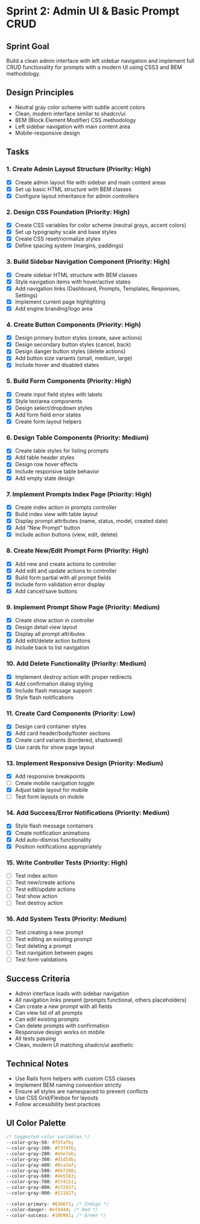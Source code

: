 # Sprint 2: Admin UI & Basic Prompt CRUD

## Sprint Goal

Build a clean admin interface with left sidebar navigation and implement full CRUD functionality for
prompts with a modern UI using CSS3 and BEM methodology.

## Design Principles

- Neutral gray color scheme with subtle accent colors
- Clean, modern interface similar to shadcn/ui
- BEM (Block Element Modifier) CSS methodology
- Left sidebar navigation with main content area
- Mobile-responsive design

## Tasks

### 1. Create Admin Layout Structure (Priority: High)

- [x] Create admin layout file with sidebar and main content areas
- [x] Set up basic HTML structure with BEM classes
- [x] Configure layout inheritance for admin controllers

### 2. Design CSS Foundation (Priority: High)

- [x] Create CSS variables for color scheme (neutral grays, accent colors)
- [x] Set up typography scale and base styles
- [x] Create CSS reset/normalize styles
- [x] Define spacing system (margins, paddings)

### 3. Build Sidebar Navigation Component (Priority: High)

- [x] Create sidebar HTML structure with BEM classes
- [x] Style navigation items with hover/active states
- [x] Add navigation links (Dashboard, Prompts, Templates, Responses, Settings)
- [x] Implement current page highlighting
- [x] Add engine branding/logo area

### 4. Create Button Components (Priority: High)

- [x] Design primary button styles (create, save actions)
- [x] Design secondary button styles (cancel, back)
- [x] Design danger button styles (delete actions)
- [x] Add button size variants (small, medium, large)
- [x] Include hover and disabled states

### 5. Build Form Components (Priority: High)

- [x] Create input field styles with labels
- [x] Style textarea components
- [x] Design select/dropdown styles
- [x] Add form field error states
- [x] Create form layout helpers

### 6. Design Table Components (Priority: Medium)

- [x] Create table styles for listing prompts
- [x] Add table header styles
- [x] Design row hover effects
- [x] Include responsive table behavior
- [x] Add empty state design

### 7. Implement Prompts Index Page (Priority: High)

- [x] Create index action in prompts controller
- [x] Build index view with table layout
- [x] Display prompt attributes (name, status, model, created date)
- [x] Add "New Prompt" button
- [x] Include action buttons (view, edit, delete)

### 8. Create New/Edit Prompt Form (Priority: High)

- [x] Add new and create actions to controller
- [x] Add edit and update actions to controller
- [x] Build form partial with all prompt fields
- [x] Include form validation error display
- [x] Add cancel/save buttons

### 9. Implement Prompt Show Page (Priority: Medium)

- [x] Create show action in controller
- [x] Design detail view layout
- [x] Display all prompt attributes
- [x] Add edit/delete action buttons
- [x] Include back to list navigation

### 10. Add Delete Functionality (Priority: Medium)

- [x] Implement destroy action with proper redirects
- [x] Add confirmation dialog styling
- [x] Include flash message support
- [x] Style flash notifications

### 11. Create Card Components (Priority: Low)

- [x] Design card container styles
- [x] Add card header/body/footer sections
- [x] Create card variants (bordered, shadowed)
- [x] Use cards for show page layout

### 13. Implement Responsive Design (Priority: Medium)

- [x] Add responsive breakpoints
- [ ] Create mobile navigation toggle
- [x] Adjust table layout for mobile
- [ ] Test form layouts on mobile

### 14. Add Success/Error Notifications (Priority: Medium)

- [x] Style flash message containers
- [x] Create notification animations
- [x] Add auto-dismiss functionality
- [x] Position notifications appropriately

### 15. Write Controller Tests (Priority: High)

- [ ] Test index action
- [ ] Test new/create actions
- [ ] Test edit/update actions
- [ ] Test show action
- [ ] Test destroy action

### 16. Add System Tests (Priority: Medium)

- [ ] Test creating a new prompt
- [ ] Test editing an existing prompt
- [ ] Test deleting a prompt
- [ ] Test navigation between pages
- [ ] Test form validations

## Success Criteria

- Admin interface loads with sidebar navigation
- All navigation links present (prompts functional, others placeholders)
- Can create a new prompt with all fields
- Can view list of all prompts
- Can edit existing prompts
- Can delete prompts with confirmation
- Responsive design works on mobile
- All tests passing
- Clean, modern UI matching shadcn/ui aesthetic

## Technical Notes

- Use Rails form helpers with custom CSS classes
- Implement BEM naming convention strictly
- Ensure all styles are namespaced to prevent conflicts
- Use CSS Grid/Flexbox for layouts
- Follow accessibility best practices

## UI Color Palette

```css
/* Suggested color variables */
--color-gray-50: #f9fafb;
--color-gray-100: #f3f4f6;
--color-gray-200: #e5e7eb;
--color-gray-300: #d1d5db;
--color-gray-400: #9ca3af;
--color-gray-500: #6b7280;
--color-gray-600: #4b5563;
--color-gray-700: #374151;
--color-gray-800: #1f2937;
--color-gray-900: #111827;

--color-primary: #6366f1; /* Indigo */
--color-danger: #ef4444; /* Red */
--color-success: #10b981; /* Green */
```

